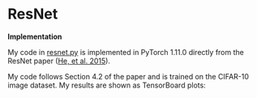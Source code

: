 # ResNet
<b>Implementation</b>

My code in <a href=https://github.com/redonovan/ResNet/blob/main/resnet.py>resnet.py</a> is implemented in PyTorch 1.11.0 directly from the ResNet paper (<a href=https://arxiv.org/abs/1512.03385>He, et al. 2015</a>).  

My code follows Section 4.2 of the paper and is trained on the CIFAR-10 image dataset.  My results are shown as TensorBoard plots:


